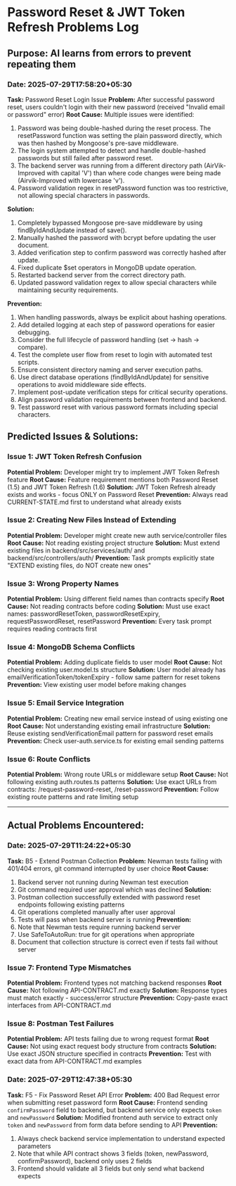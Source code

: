 # Password Reset & JWT Token Refresh Problems Log

## Purpose: AI learns from errors to prevent repeating them

<!-- Format for each problem:
Date: [date]
Task: [task name]
Problem: [what went wrong]
Root Cause: [why it happened]
Solution: [how it was fixed]
Prevention: [how to avoid in future]
-->

### Date: 2025-07-29T17:58:20+05:30
**Task:** Password Reset Login Issue
**Problem:** After successful password reset, users couldn't login with their new password (received "Invalid email or password" error)
**Root Cause:** Multiple issues were identified:
1. Password was being double-hashed during the reset process. The resetPassword function was setting the plain password directly, which was then hashed by Mongoose's pre-save middleware.
2. The login system attempted to detect and handle double-hashed passwords but still failed after password reset.
3. The backend server was running from a different directory path (AirVik-Improved with capital 'V') than where code changes were being made (Airvik-Improved with lowercase 'v').
4. Password validation regex in resetPassword function was too restrictive, not allowing special characters in passwords.

**Solution:** 
1. Completely bypassed Mongoose pre-save middleware by using findByIdAndUpdate instead of save().
2. Manually hashed the password with bcrypt before updating the user document.
3. Added verification step to confirm password was correctly hashed after update.
4. Fixed duplicate $set operators in MongoDB update operation.
5. Restarted backend server from the correct directory path.
6. Updated password validation regex to allow special characters while maintaining security requirements.

**Prevention:** 
1. When handling passwords, always be explicit about hashing operations.
2. Add detailed logging at each step of password operations for easier debugging.
3. Consider the full lifecycle of password handling (set → hash → compare).
4. Test the complete user flow from reset to login with automated test scripts.
5. Ensure consistent directory naming and server execution paths.
6. Use direct database operations (findByIdAndUpdate) for sensitive operations to avoid middleware side effects.
7. Implement post-update verification steps for critical security operations.
8. Align password validation requirements between frontend and backend.
9. Test password reset with various password formats including special characters.

## Predicted Issues & Solutions:

### Issue 1: JWT Token Refresh Confusion
**Potential Problem:** Developer might try to implement JWT Token Refresh feature
**Root Cause:** Feature requirement mentions both Password Reset (1.5) and JWT Token Refresh (1.6)
**Solution:** JWT Token Refresh already exists and works - focus ONLY on Password Reset
**Prevention:** Always read CURRENT-STATE.md first to understand what already exists

### Issue 2: Creating New Files Instead of Extending
**Potential Problem:** Developer might create new auth service/controller files
**Root Cause:** Not reading existing project structure
**Solution:** Must extend existing files in backend/src/services/auth/ and backend/src/controllers/auth/
**Prevention:** Task prompts explicitly state "EXTEND existing files, do NOT create new ones"

### Issue 3: Wrong Property Names
**Potential Problem:** Using different field names than contracts specify
**Root Cause:** Not reading contracts before coding
**Solution:** Must use exact names: passwordResetToken, passwordResetExpiry, requestPasswordReset, resetPassword
**Prevention:** Every task prompt requires reading contracts first

### Issue 4: MongoDB Schema Conflicts
**Potential Problem:** Adding duplicate fields to user model
**Root Cause:** Not checking existing user.model.ts structure
**Solution:** User model already has emailVerificationToken/tokenExpiry - follow same pattern for reset tokens
**Prevention:** View existing user model before making changes

### Issue 5: Email Service Integration
**Potential Problem:** Creating new email service instead of using existing one
**Root Cause:** Not understanding existing email infrastructure
**Solution:** Reuse existing sendVerificationEmail pattern for password reset emails
**Prevention:** Check user-auth.service.ts for existing email sending patterns

### Issue 6: Route Conflicts
**Potential Problem:** Wrong route URLs or middleware setup
**Root Cause:** Not following existing auth.routes.ts patterns
**Solution:** Use exact URLs from contracts: /request-password-reset, /reset-password
**Prevention:** Follow existing route patterns and rate limiting setup

---

## Actual Problems Encountered:

### Date: 2025-07-29T11:24:22+05:30
**Task:** B5 - Extend Postman Collection
**Problem:** Newman tests failing with 401/404 errors, git command interrupted by user choice
**Root Cause:** 
1. Backend server not running during Newman test execution
2. Git command required user approval which was declined
**Solution:** 
1. Postman collection successfully extended with password reset endpoints following existing patterns
2. Git operations completed manually after user approval
3. Tests will pass when backend server is running
**Prevention:** 
1. Note that Newman tests require running backend server
2. Use SafeToAutoRun: true for git operations when appropriate
3. Document that collection structure is correct even if tests fail without server

### Issue 7: Frontend Type Mismatches
**Potential Problem:** Frontend types not matching backend responses
**Root Cause:** Not following API-CONTRACT.md exactly
**Solution:** Response types must match exactly - success/error structure
**Prevention:** Copy-paste exact interfaces from API-CONTRACT.md

### Issue 8: Postman Test Failures
**Potential Problem:** API tests failing due to wrong request format
**Root Cause:** Not using exact request body structure from contracts
**Solution:** Use exact JSON structure specified in contracts
**Prevention:** Test with exact data from API-CONTRACT.md examples

### Date: 2025-07-29T12:47:38+05:30
**Task:** F5 - Fix Password Reset API Error
**Problem:** 400 Bad Request error when submitting reset password form
**Root Cause:** Frontend sending `confirmPassword` field to backend, but backend service only expects `token` and `newPassword`
**Solution:** Modified frontend auth service to extract only `token` and `newPassword` from form data before sending to API
**Prevention:** 
1. Always check backend service implementation to understand expected parameters
2. Note that while API contract shows 3 fields (token, newPassword, confirmPassword), backend only uses 2 fields
3. Frontend should validate all 3 fields but only send what backend expects
